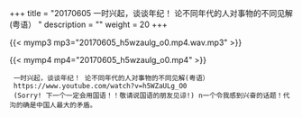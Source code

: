 +++
title = "20170605  一时兴起，谈谈年纪！ 论不同年代的人对事物的不同见解(粤语） "
description = ""
weight = 20
+++

{{< mymp3 mp3="20170605_h5wzaulg_o0.mp4.wav.mp3" >}}

{{< mymp4 mp4="20170605_h5wzaulg_o0.mp4" >}}

     一时兴起，谈谈年纪！ 论不同年代的人对事物的不同见解(粤语） 
     https://www.youtube.com/watch?v=h5WZaULg_O0 
     (Sorry! 下一个一定会用国语！！敬请说国语的朋友见谅!) n一个令我感到兴奋的话题！代沟的确是中国人最大的矛盾。 
